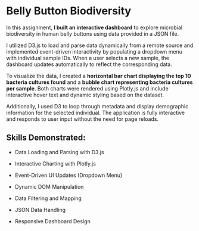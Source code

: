 # Belly Button Biodiversity
In this assignment, **I built an interactive dashboard** to explore microbial biodiversity in human belly buttons using data provided in a JSON file.

I utilized D3.js to load and parse data dynamically from a remote source and implemented event-driven interactivity by populating a dropdown menu with individual sample IDs. When a user selects a new sample, the dashboard updates automatically to reflect the corresponding data.

To visualize the data, I created a **horizontal bar chart displaying the top 10 bacteria cultures found** and a **bubble chart representing bacteria cultures per sample**. Both charts were rendered using Plotly.js and include interactive hover text and dynamic styling based on the dataset.

Additionally, I used D3 to loop through metadata and display demographic information for the selected individual. The application is fully interactive and responds to user input without the need for page reloads.

## Skills Demonstrated:
* Data Loading and Parsing with D3.js

* Interactive Charting with Plotly.js

* Event-Driven UI Updates (Dropdown Menu)

* Dynamic DOM Manipulation

* Data Filtering and Mapping

* JSON Data Handling

* Responsive Dashboard Design
